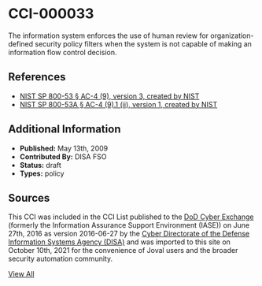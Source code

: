 # CCI-000033

The information system enforces the use of human review for organization-defined security policy filters when the system is not capable of making an information flow control decision.

## References ##

* [NIST SP 800-53 § AC-4 (9), version 3, created by NIST](http://csrc.nist.gov/publications/PubsSPs.html)
* [NIST SP 800-53A § AC-4 (9).1 (ii), version 1, created by NIST](http://csrc.nist.gov/publications/PubsSPs.html)


## Additional Information ##

* **Published:** May 13th, 2009
* **Contributed By:** DISA FSO
* **Status:** draft
* **Types:** policy

## Sources ##

This CCI was included in the CCI List published to the [DoD Cyber Exchange](https://public.cyber.mil/stigs/cci/)
(formerly the Information Assurance Support Environment (IASE)) on June 27th, 2016 as version
2016-06-27 by the [Cyber Directorate of the Defense Information Systems Agency (DISA)](https://public.cyber.mil/about-cyber/)
and was imported to this site on October 10th, 2021 for the convenience of Joval users and the broader
security automation community.

[View All](../README.md)
